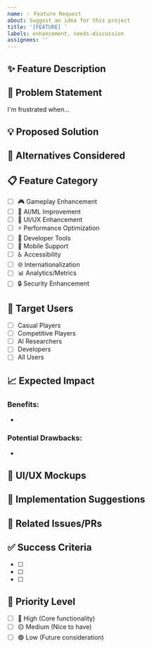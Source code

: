 ```yaml
---
name: ✨ Feature Request
about: Suggest an idea for this project
title: '[FEATURE] '
labels: enhancement, needs-discussion
assignees: ''
---
```


## ✨ Feature Description
<!-- A clear and concise description of what you want to happen -->

## 🎯 Problem Statement
<!-- Is your feature request related to a problem? Please describe -->
I'm frustrated when...

## 💡 Proposed Solution
<!-- Describe the solution you'd like -->

## 🔄 Alternatives Considered
<!-- Describe alternatives you've considered -->

## 📋 Feature Category
<!-- Check the category that best fits -->
- [ ] 🎮 Gameplay Enhancement
- [ ] 🤖 AI/ML Improvement
- [ ] 🎨 UI/UX Enhancement
- [ ] ⚡ Performance Optimization
- [ ] 🔧 Developer Tools
- [ ] 📱 Mobile Support
- [ ] ♿ Accessibility
- [ ] 🌐 Internationalization
- [ ] 📊 Analytics/Metrics
- [ ] 🔒 Security Enhancement

## 👥 Target Users
<!-- Who would benefit from this feature? -->
- [ ] Casual Players
- [ ] Competitive Players
- [ ] AI Researchers
- [ ] Developers
- [ ] All Users

## 📈 Expected Impact
<!-- What impact would this feature have? -->
### Benefits:
- 

### Potential Drawbacks:
- 

## 🎨 UI/UX Mockups
<!-- If applicable, add mockups or sketches -->

## 📝 Implementation Suggestions
<!-- If you have ideas on how to implement this -->

## 🔗 Related Issues/PRs
<!-- Link any related issues or PRs -->

## ✅ Success Criteria
<!-- How do we know when this feature is complete? -->
- [ ] 
- [ ] 
- [ ] 

## 🚀 Priority Level
<!-- How important is this feature? -->
- [ ] 🔴 High (Core functionality)
- [ ] 🟡 Medium (Nice to have)
- [ ] 🟢 Low (Future consideration)